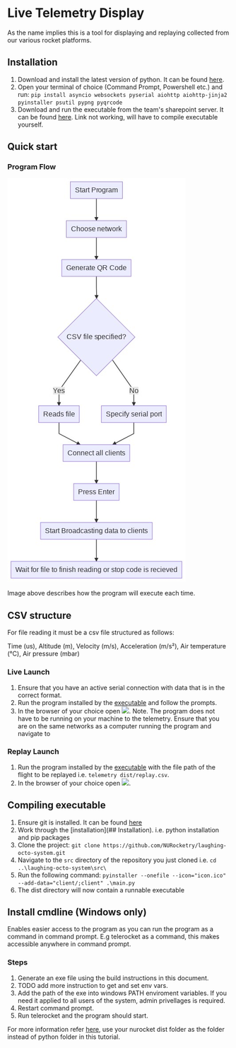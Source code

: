 # Live Telemetry Display
As the name implies this is a tool for displaying and replaying collected from our various rocket platforms. 


## Installation
1. Download and install the latest version of python. It can be found [here](https://www.python.org/downloads/). 
2. Open your terminal of choice (Command Prompt, Powershell etc.) and run: `pip install asyncio websockets pyserial aiohttp aiohttp-jinja2 pyinstaller psutil pypng pyqrcode`
3. Download and run the executable from the team's sharepoint server. It can be found [here](). Link not working, will have to compile executable yourself.


## Quick start 

### Program Flow
![Program Flow](/programFlow.jpg)

Image above describes how the program will execute each time.

## CSV structure
For file reading it must be a csv file structured as follows:

Time (us), Altitude (m), Velocity (m/s), Acceleration (m/s²), Air temperature (°C), Air pressure (mbar)

### Live Launch
1. Ensure that you have an active serial connection with data that is in the correct format.
2. Run the program installed by the [executable]() and follow the prompts.
3. In the browser of your choice open ![](ws://localhost:8080). 
Note. The program does not have to be running on your machine to the telemetry. Ensure that you are on the same networks as a computer running the program and navigate to [](ws://localhost:8080) 

### Replay Launch
1. Run the program installed by the [executable]() with the file path of the flight to be replayed i.e. `telemetry dist/replay.csv`.
2. In the browser of your choice open ![](ws://localhost:8080). 

## Compiling executable
1. Ensure git is installed. It can be found [here](https://git-scm.com/download/win)
2. Work through the [installation](## Installation). i.e. python installation and pip packages
3. Clone the project: `git clone https://github.com/NURocketry/laughing-octo-system.git`
4. Navigate to the `src` directory of the repository you just cloned i.e. `cd ..\laughing-octo-system\src\`
5. Run the following command: `pyinstaller --onefile --icon="icon.ico" --add-data="client/;client" .\main.py`
6. The dist directory will now contain a runnable executable

## Install cmdline (Windows only)
Enables easier access to the program as you can run the program as a command in command prompt.
E.g telerocket as a command, this makes accessible anywhere in command prompt.


### Steps
1. Generate an exe file using the build instructions in this document.
2. TODO add more instruction to get and set env vars.
3. Add the path of the exe into windows PATH enviroment variables. If you need it applied to all users of the system, admin privellages is required.
4. Restart command prompt.
5. Run telerocket and the program should start.

For more information refer [here](https://origin.geeksforgeeks.org/how-to-add-python-to-windows-path/), use your nurocket dist folder as the folder instead of python folder in this tutorial. 
